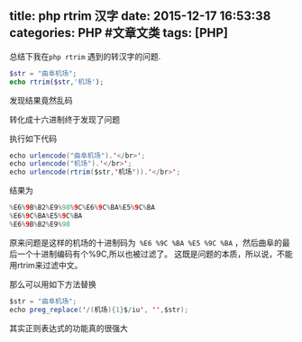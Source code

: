 title: php  rtrim 汉字
date: 2015-12-17 16:53:38
categories: PHP #文章文类
tags: [PHP]
---

总结下我在`php rtrim` 遇到的转汉字的问题.

<!--more-->

```php
$str = "曲阜机场";
echo rtrim($str,'机场');
```

发现结果竟然乱码

转化成十六进制终于发现了问题

执行如下代码
```java
echo urlencode("曲阜机场").'</br>';
echo urlencode("机场").'</br>';
echo urlencode(rtrim($str,'机场')).'</br>';
```
结果为
```java
%E6%9B%B2%E9%98%9C%E6%9C%BA%E5%9C%BA
%E6%9C%BA%E5%9C%BA
%E6%9B%B2%E9%98
```

原来问题是这样的机场的十进制码为` %E6 %9C %BA %E5 %9C %BA` ，然后曲阜的最后一个十进制编码有个%9C,所以也被过滤了。
这既是问题的本质，所以说，不能用rtrim来过滤中文。

那么可以用如下方法替换
```java
$str = "曲阜机场";
echo preg_replace('/(机场){1}$/iu', '',$str);
```
其实正则表达式的功能真的很强大

